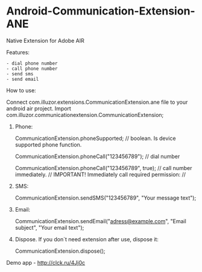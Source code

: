 Android-Communication-Extension-ANE
===================================
Native Extension for Adobe AIR

Features:

	- dial phone number
	- call phone number
	- send sms
	- send email
	
How to use:

Connect com.illuzor.extensions.CommunicationExtension.ane file to your android air project.
Import com.illuzor.communicationextension.CommunicationExtension;

1) Phone:

	CommunicationExtension.phoneSupported; // boolean. Is device supported phone function.
	
	CommunicationExtension.phoneCall("123456789"); // dial number
	
	CommunicationExtension.phoneCall("123456789", true); // call number immediately.
	// IMPORTANT! Immediately call required permission:
	// <uses-permission android:name="android.permission.CALL_PHONE" />
	
	
2) SMS:

	CommunicationExtension.sendSMS("123456789", "Your message text");
	
	
3) Email:

	CommunicationExtension.sendEmail("adress@example.com", "Email subject", "Your email text");
	
4) Dispose. If you don`t need extension after use, dispose it:

	CommunicationExtension.dispose();
	
Demo app - http://clck.ru/4Jj0c